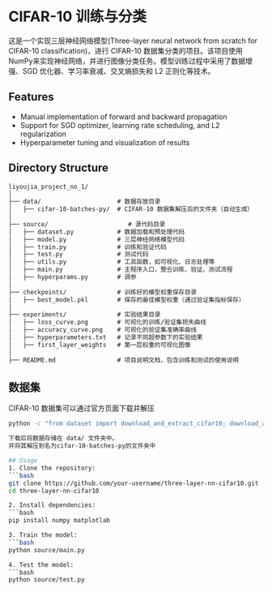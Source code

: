 # CIFAR-10 训练与分类
这是一个实现三层神经网络模型(Three-layer neural network from scratch for CIFAR-10 classification)，进行 CIFAR-10 数据集分类的项目。该项目使用NumPy来实现神经网络，并进行图像分类任务。模型训练过程中采用了数据增强、SGD 优化器、学习率衰减、交叉熵损失和 L2 正则化等技术。

## Features
- Manual implementation of forward and backward propagation
- Support for SGD optimizer, learning rate scheduling, and L2 regularization
- Hyperparameter tuning and visualization of results

## Directory Structure
```markdown
liyoujia_project_no_1/
│
├── data/                     # 数据存放目录
│   ├── cifar-10-batches-py/  # CIFAR-10 数据集解压后的文件夹（自动生成）
│
├── source/                      # 源代码目录
│   ├── dataset.py            # 数据加载和预处理代码
│   ├── model.py              # 三层神经网络模型代码
│   ├── train.py              # 训练和验证代码
│   ├── test.py               # 测试代码
│   ├── utils.py              # 工具函数，如可视化、日志处理等
│   ├── main.py               # 主程序入口，整合训练、验证、测试流程
│   ├── hyperparams.py        # 调参
│
├── checkpoints/              # 训练好的模型权重保存目录
│   ├── best_model.pkl        # 保存的最佳模型权重（通过验证集指标保存）
│
├── experiments/              # 实验结果目录
│   ├── loss_curve.png        # 可视化的训练/验证集损失曲线
│   ├── accuracy_curve.png    # 可视化的验证集准确率曲线
│   ├── hyperparameters.txt   # 记录不同超参数下的实验结果
│   ├── first_layer_weights   # 第一层权重的可视化图像
│
├── README.md                 # 项目说明文档，包含训练和测试的使用说明
```

## 数据集
CIFAR-10 数据集可以通过官方页面下载并解压
   ```bash
   python -c "from dataset import download_and_extract_cifar10; download_and_extract_cifar10()"

下载后将数据存储在 data/ 文件夹中。  
并将其解压到名为cifar-10-batches-py的文件夹中  

## Usage
1. Clone the repository:
   ```bash
   git clone https://github.com/your-username/three-layer-nn-cifar10.git
   cd three-layer-nn-cifar10
   
2. Install dependencies:
   ```bash
   pip install numpy matplotlab

3. Train the model:
   ```bash
   python source/main.py

4. Test the model:
   ```bash
   python source/test.py


